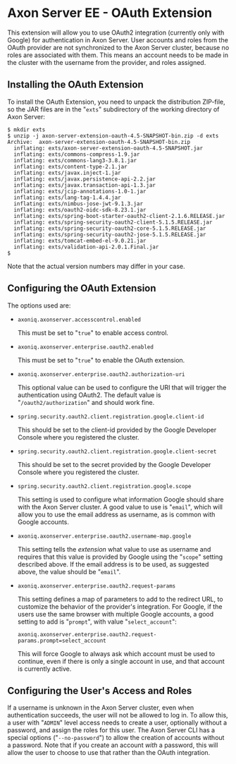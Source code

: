 # Axon Server EE - OAuth Extension

This extension will allow you to use OAuth2 integration (currently only with Google) for authentication in Axon Server.
User accounts and roles from the OAuth provider are not synchronized to the Axon Server cluster, because no roles are
associated with them. This means an account needs to be made in the cluster with the username from the provider, and
roles assigned.

## Installing the OAuth Extension

To install the OAuth Extension, you need to unpack the distribution ZIP-file, so the JAR files are in the "`exts`"
subdirectory of the working directory of Axon Server:

```text
$ mkdir exts
$ unzip -j axon-server-extension-oauth-4.5-SNAPSHOT-bin.zip -d exts
Archive:  axon-server-extension-oauth-4.5-SNAPSHOT-bin.zip
  inflating: exts/axon-server-extension-oauth-4.5-SNAPSHOT.jar
  inflating: exts/commons-compress-1.9.jar
  inflating: exts/commons-lang3-3.8.1.jar
  inflating: exts/content-type-2.1.jar
  inflating: exts/javax.inject-1.jar
  inflating: exts/javax.persistence-api-2.2.jar
  inflating: exts/javax.transaction-api-1.3.jar
  inflating: exts/jcip-annotations-1.0-1.jar
  inflating: exts/lang-tag-1.4.4.jar
  inflating: exts/nimbus-jose-jwt-9.1.3.jar
  inflating: exts/oauth2-oidc-sdk-8.23.1.jar
  inflating: exts/spring-boot-starter-oauth2-client-2.1.6.RELEASE.jar
  inflating: exts/spring-security-oauth2-client-5.1.5.RELEASE.jar
  inflating: exts/spring-security-oauth2-core-5.1.5.RELEASE.jar
  inflating: exts/spring-security-oauth2-jose-5.1.5.RELEASE.jar
  inflating: exts/tomcat-embed-el-9.0.21.jar
  inflating: exts/validation-api-2.0.1.Final.jar
$
```

Note that the actual version numbers may differ in your case.

## Configuring the OAuth Extension

The options used are:

* `axoniq.axonserver.accesscontrol.enabled`

  This must be set to "`true`" to enable access control.

* `axoniq.axonserver.enterprise.oauth2.enabled`

  This must be set to "`true`" to enable the OAuth extension.

* `axoniq.axonserver.enterprise.oauth2.authorization-uri`

  This optional value can be used to configure the URI that will trigger the authentication using OAuth2. The default
  value is "`/oauth2/authorization`" and should work fine.

* `spring.security.oauth2.client.registration.google.client-id`

  This should be set to the client-id provided by the Google Developer Console where you registered the cluster.

* `spring.security.oauth2.client.registration.google.client-secret`

  This should be set to the secret provided by the Google Developer Console where you registered the cluster.

* `spring.security.oauth2.client.registration.google.scope`

  This setting is used to configure what information Google should share with the Axon Server cluster. A good value to
  use is "`email`", which will allow you to use the email address as username, as is common with Google accounts.

* `axoniq.axonserver.enterprise.oauth2.username-map.google`

  This setting tells the _extension_ what value to use as username and requires that this value is provided by Google
  using the "`scope`" setting described above. If the email address is to be used, as suggested above, the value should
  be "`email`".

* `axoniq.axonserver.enterprise.oauth2.request-params`

  This setting defines a map of parameters to add to the redirect URL, to customize the behavior of the provider's
  integration. For Google, if the users use the same browser with multiple Google accounts, a good setting to add is
  "`prompt`", with value "`select_account`":

  ```properties
  axoniq.axonserver.enterprise.oauth2.request-params.prompt=select_account
  ```

  This will force Google to always ask which account must be used to continue, even if there is only a single account
  in use, and that account is currently active.

## Configuring the User's Access and Roles

If a username is unknown in the Axon Server cluster, even when authentication succeeds, the user will not be allowed to
log in. To allow this, a user with "`ADMIN`" level access needs to create a user, optionally without a password, and
assign the roles for this user. The Axon Server CLI has a special options ("`--no-password`") to allow the creation of
accounts without a password. Note that if you create an account _with_ a password, this will allow the user to choose
to use that rather than the OAuth integration.